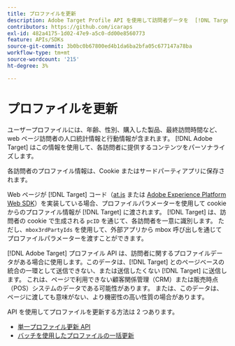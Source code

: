 ```yaml
---
title: プロファイルを更新
description: Adobe Target Profile API を使用して訪問者データを  [!DNL Target] に送信する方法を説明します。
contributors: https://github.com/icaraps
exl-id: 482a4175-1d02-47e9-a5c0-dd00e8560773
feature: APIs/SDKs
source-git-commit: 3b0bc0b67800ed4b1da6ba2bfa05c677147a78ba
workflow-type: tm+mt
source-wordcount: '215'
ht-degree: 3%

---
```


# プロファイルを更新

ユーザープロファイルには、年齢、性別、購入した製品、最終訪問時間など、web ページ訪問者の人口統計情報と行動情報が含まれます。 [!DNL Adobe Target] はこの情報を使用して、各訪問者に提供するコンテンツをパーソナライズします。

各訪問者のプロファイル情報は、Cookie またはサードパーティアプリに保存されます。

Web ページが [!DNL Target] コード（[at.js](/help/dev/implement/client-side/atjs/how-atjs-works/how-atjs-works.md) または [Adobe Experience Platform Web SDK](/help/dev/implement/client-side/aep-web-sdk/aep-web-sdk-overview.md)）を実装している場合、プロファイルパラメーターを使用して cookie からのプロファイル情報が [!DNL Target] に渡されます。 [!DNL Target] は、訪問者の cookie で生成される `pcID` を通じて、各訪問者を一意に識別します。 ただし、`mbox3rdPartyIds` を使用して、外部アプリから mbox 呼び出しを通じてプロファイルパラメーターを渡すことができます。

[!DNL Adobe Target] プロファイル API は、訪問者に関するプロファイルデータがある場合に使用します。このデータは、[!DNL Target] とのページベースの統合の一環として送信できない、または送信したくない [!DNL Target] に送信します。 これは、ページで利用できない顧客関係管理（CRM）または販売時点（POS）システムのデータである可能性があります。 または、このデータは、ページに渡しても意味がない、より機密性の高い性質の場合があります。

API を使用してプロファイルを更新する方法は 2 つあります。

* [単一プロファイル更新 API](/help/dev/administer/profile-api/profile-single-api.md)
* [バッチを使用したプロファイルの一括更新](/help/dev/administer/profile-api/profile-bulk-api.md)
